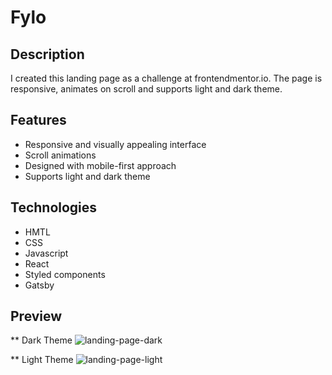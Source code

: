 <h1>
  Fylo
</h1>

## Description

I created this landing page as a challenge at frontendmentor.io. The page is responsive, animates on scroll and supports light and dark theme.

## Features

<ul>
  <li>Responsive and visually appealing interface</li>
  <li>Scroll animations</li>
  <li>Designed with mobile-first approach</li>
  <li>Supports light and dark theme</li>
</ul>

## Technologies

<ul>
  <li>HMTL</li>
  <li>CSS</li>
  <li>Javascript</li>
  <li>React</li>
  <li>Styled components</li>
  <li>Gatsby</li>
</ul>

## Preview
** Dark Theme
![landing-page-dark](https://github.com/shakir-xcode/gatsby-landing-page/assets/125987776/e401d56a-50b5-430e-8196-1851189bc2b3)

** Light Theme
![landing-page-light](https://github.com/shakir-xcode/gatsby-landing-page/assets/125987776/88144c0f-0385-49cd-8854-db7ab766606c)


